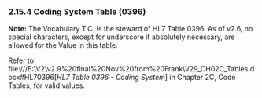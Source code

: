 ### 2.15.4 Coding System Table (0396)

**Note:** The Vocabulary T.C. is the steward of HL7 Table 0396. As of v2.6, no special characters, except for underscore if absolutely necessary, are allowed for the Value in this table.

Refer to file:///E:\V2\v2.9%20final%20Nov%20from%20Frank\V29_CH02C_Tables.docx#HL70396[_HL7 Table 0396 - Coding System_] in Chapter 2C, Code Tables, for valid values.
